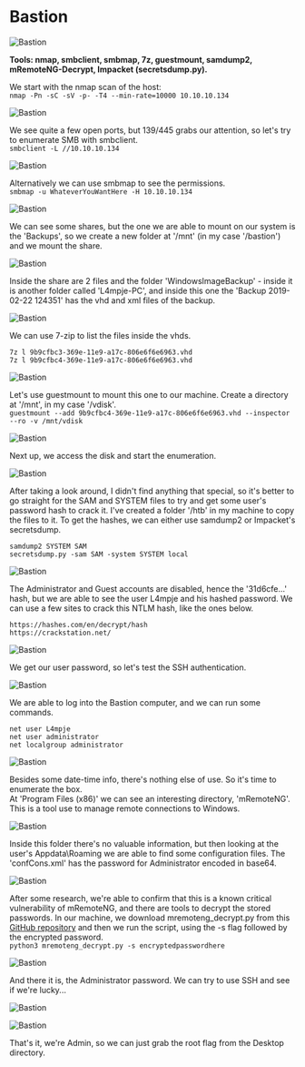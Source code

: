 # Bastion

![Bastion](../Images/htb_bastion_1.png)

**Tools: nmap, smbclient, smbmap, 7z, guestmount, samdump2, mRemoteNG-Decrypt, Impacket (secretsdump.py).**

We start with the nmap scan of the host:  
`nmap -Pn -sC -sV -p- -T4 --min-rate=10000 10.10.10.134`

![Bastion](../Images/htb_bastion_2.png)

We see quite a few open ports, but 139/445 grabs our attention, so let's try to enumerate SMB with smbclient.  
`smbclient -L //10.10.10.134`

![Bastion](../Images/htb_bastion_3.png)

Alternatively we can use smbmap to see the permissions.  
`smbmap -u WhateverYouWantHere -H 10.10.10.134`

![Bastion](../Images/htb_bastion_4.png)

We can see some shares, but the one we are able to mount on our system is the 'Backups', so we create a new folder at '/mnt' (in my case '/bastion') and we mount the share.

![Bastion](../Images/htb_bastion_5.png)

Inside the share are 2 files and the folder 'WindowsImageBackup' - inside it is another folder called 'L4mpje-PC', and inside this one the 'Backup 2019-02-22 124351' has the vhd and xml files of the backup.

![Bastion](../Images/htb_bastion_6.png)

We can use 7-zip to list the files inside the vhds.  
```
7z l 9b9cfbc3-369e-11e9-a17c-806e6f6e6963.vhd  
7z l 9b9cfbc4-369e-11e9-a17c-806e6f6e6963.vhd
```

![Bastion](../Images/htb_bastion_7.png)

Let's use guestmount to mount this one to our machine. Create a directory at '/mnt', in my case '/vdisk'.  
`guestmount --add 9b9cfbc4-369e-11e9-a17c-806e6f6e6963.vhd --inspector --ro -v /mnt/vdisk`

![Bastion](../Images/htb_bastion_8.png)

Next up, we access the disk and start the enumeration.

![Bastion](../Images/htb_bastion_9.png)

After taking a look around, I didn't find anything that special, so it's better to go straight for the SAM and SYSTEM files to try and get some user's password hash to crack it. I've created a folder '/htb' in my machine to copy the files to it. To get the hashes, we can either use samdump2 or Impacket's secretsdump.  
```
samdump2 SYSTEM SAM  
secretsdump.py -sam SAM -system SYSTEM local  
```

![Bastion](../Images/htb_bastion_10.png)

The Administrator and Guest accounts are disabled, hence the '31d6cfe...' hash, but we are able to see the user L4mpje and his hashed password. We can use a few sites to crack this NTLM hash, like the ones below.  
```
https://hashes.com/en/decrypt/hash  
https://crackstation.net/
```

![Bastion](../Images/htb_bastion_11.png)

We get our user password, so let's test the SSH authentication.

![Bastion](../Images/htb_bastion_12.png)

We are able to log into the Bastion computer, and we can run some commands.  
```
net user L4mpje  
net user administrator  
net localgroup administrator  
```

![Bastion](../Images/htb_bastion_13.png)

Besides some date-time info, there's nothing else of use. So it's time to enumerate the box.   
At 'Program Files (x86)' we can see an interesting directory, 'mRemoteNG'. This is a tool use to manage remote connections to Windows.

![Bastion](../Images/htb_bastion_14.png)

Inside this folder there's no valuable information, but then looking at the user's Appdata\Roaming we are able to find some configuration files. The 'confCons.xml' has the password for Administrator encoded in base64.

![Bastion](../Images/htb_bastion_15.png)

After some research, we're able to confirm that this is a known critical vulnerability of mRemoteNG, and there are tools to decrypt the stored passwords. In our machine, we download mremoteng_decrypt.py from this [GitHub repository](https://github.com/haseebT/mRemoteNG-Decrypt) and then we run the script, using the -s flag followed by the encrypted password.  
`python3 mremoteng_decrypt.py -s encryptedpasswordhere`

![Bastion](../Images/htb_bastion_16.png)

And there it is, the Administrator password. We can try to use SSH and see if we're lucky...

![Bastion](../Images/htb_bastion_17.png)

![Bastion](../Images/htb_bastion_18.png)

That's it, we're Admin, so we can just grab the root flag from the Desktop directory.  

